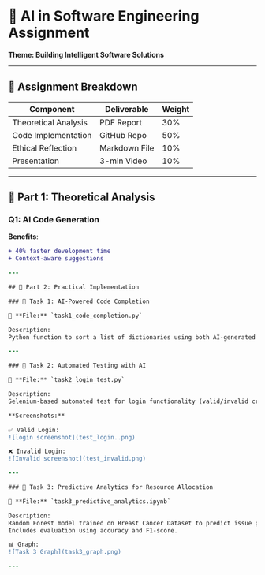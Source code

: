 # 🎯 AI in Software Engineering Assignment  
**Theme: Building Intelligent Software Solutions**   

---

## 📝 **Assignment Breakdown**  
| Component               | Deliverable          | Weight |  
|-------------------------|----------------------|--------|  
| Theoretical Analysis    | PDF Report           | 30%    |  
| Code Implementation     | GitHub Repo          | 50%    |  
| Ethical Reflection      | Markdown File        | 10%    |  
| Presentation            | 3-min Video          | 10%    |  

---

## 🧠 **Part 1: Theoretical Analysis**  

### Q1: AI Code Generation  
**Benefits**:  
```diff
+ 40% faster development time  
+ Context-aware suggestions

---

## 🤖 Part 2: Practical Implementation

### 🔸 Task 1: AI-Powered Code Completion

📂 **File:** `task1_code_completion.py`

Description:  
Python function to sort a list of dictionaries using both AI-generated and manual code.

---

### 🔸 Task 2: Automated Testing with AI

📂 **File:** `task2_login_test.py`

Description:  
Selenium-based automated test for login functionality (valid/invalid credentials).

**Screenshots:**  

✅ Valid Login:  
![login screenshot](test_login..png)  

❌ Invalid Login:  
![Invalid screenshot](test_invalid.png)  

---

### 🔸 Task 3: Predictive Analytics for Resource Allocation

📂 **File:** `task3_predictive_analytics.ipynb`

Description:  
Random Forest model trained on Breast Cancer Dataset to predict issue priority (high/medium/low).  
Includes evaluation using accuracy and F1-score.

📊 Graph:  
![Task 3 Graph](task3_graph.png)

---
